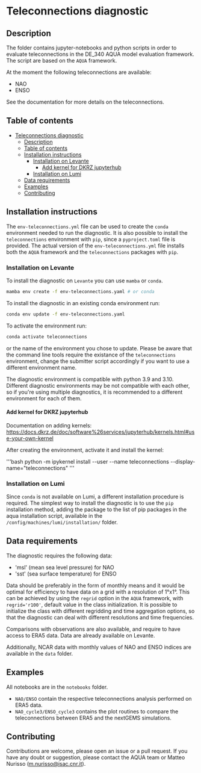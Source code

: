 # Teleconnections diagnostic

## Description

The folder contains jupyter-notebooks and python scripts in order to evaluate teleconnections in the DE_340 AQUA model evaluation framework.
The script are based on the `AQUA` framework.

At the moment the following teleconnections are available:

- NAO
- ENSO

See the documentation for more details on the teleconnections.

## Table of contents

- [Teleconnections diagnostic](#teleconnections-diagnostic)
  - [Description](#description)
  - [Table of contents](#table-of-contents)
  - [Installation instructions](#installation-instructions)
    - [Installation on Levante](#installation-on-levante)
      - [Add kernel for DKRZ jupyterhub](#add-kernel-for-dkrz-jupyterhub)
    - [Installation on Lumi](#installation-on-lumi)
  - [Data requirements](#data-requirements)
  - [Examples](#examples)
  - [Contributing](#contributing)

## Installation instructions

The `env-teleconnections.yml` file can be used to create the `conda` environment needed to run the diagnostic.
It is also possible to install the `teleconnections` environment with `pip`, since a `pyproject.toml` file is provided.
The actual version of the `env-teleconnections.yml` file installs both the `AQUA` framework and the `teleconnections` packages with `pip`.

### Installation on Levante

To install the diagnostic on `Levante` you can use `mamba` or `conda`.
```bash
mamba env create -f env-teleconnections.yaml # or conda
```

To install the diagnostic in an existing conda environment run:

```bash
conda env update -f env-teleconnections.yaml
```

To activate the environment run:

```bash
conda activate teleconnections
```

or the name of the environment you chose to update.
Please be aware that the command line tools require the existance of the `teleconnections` environment, change the submitter script accordingly if you want to use a different environment name.

The diagnostic environment is compatible with python 3.9 and 3.10.
Different diagnostic environments may be not compatible with each other, so if you're using multiple diagnostics, it is recommended to a different environment for each of them.

#### Add kernel for DKRZ jupyterhub

Documentation on adding kernels: https://docs.dkrz.de/doc/software%26services/jupyterhub/kernels.html#use-your-own-kernel

After creating the environment, activate it and install the kernel:

'''bash
python -m ipykernel install --user --name teleconnections --display-name="teleconnections"
'''

### Installation on Lumi

Since `conda` is not available on Lumi, a different installation procedure is required.
The simplest way to install the diagnostic is to use the `pip` installation method, adding the package to the list of pip packages in the aqua installation script, available in the `/config/machines/lumi/installation/` folder.

## Data requirements

The diagnostic requires the following data:
- 'msl' (mean sea level pressure) for NAO
- 'sst' (sea surface temperature) for ENSO

Data should be preferably in the form of monthly means and it would be optimal for efficiency to have data on a grid with a resolution of 1°x1°.
This can be achieved by using the `regrid` option in the `AQUA` framework, with `regrid='r100'`, default value in the class initialization.
It is possible to initialize the class with different regridding and time aggregation options, so that the diagnostic can deal with different resolutions and time frequencies.

Comparisons with observations are also available, and require to have access to ERA5 data.
Data are already available on Levante.

Additionally, NCAR data with monthly values of NAO and ENSO indices are available in the `data` folder.

## Examples

All notebooks are in the `notebooks` folder.

- `NAO/ENSO` contain the respective teleconnections analysis performed on ERA5 data.
- `NAO_cycle3/ENSO_cycle3` contains the plot routines to compare the teleconnections between ERA5 and the nextGEMS simulations.

## Contributing

Contributions are welcome, please open an issue or a pull request.
If you have any doubt or suggestion, please contact the AQUA team or Matteo Nurisso (m.nurisso@isac.cnr.it).